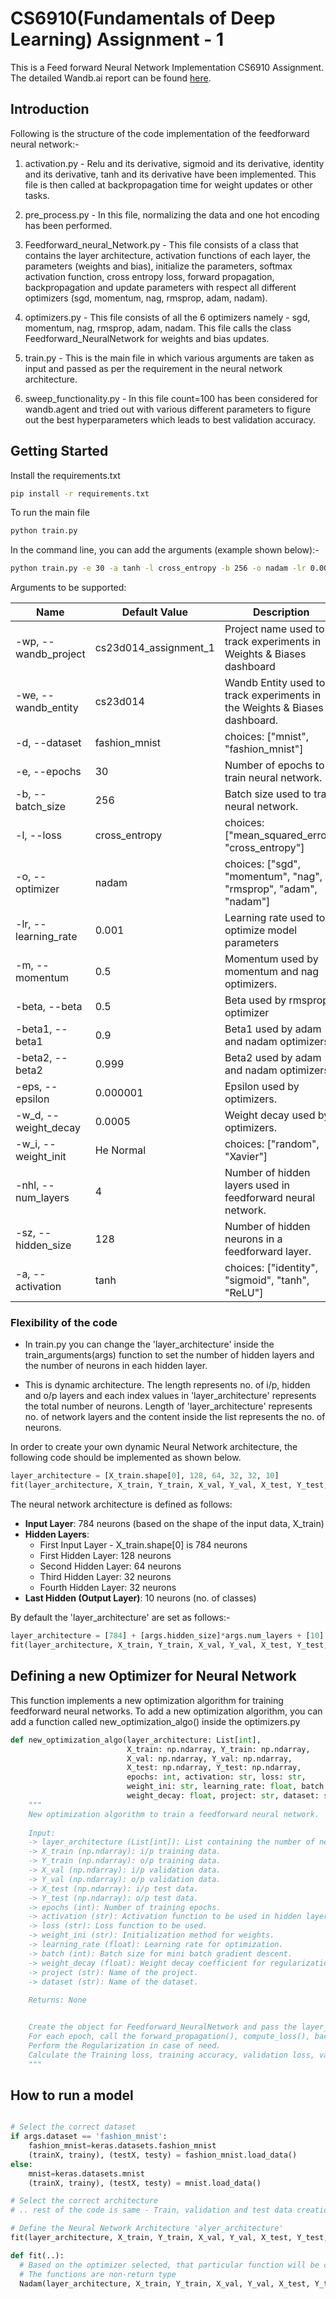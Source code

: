 # CS6910(Fundamentals of Deep Learning) Assignment - 1

This is a Feed forward Neural Network Implementation CS6910 Assignment.
The detailed Wandb.ai report can be found [here](https://wandb.ai/cs23d014/cs23d014_assignment_1/reports/CS6910-Assignment-1--Vmlldzo2OTI4Nzk5).

## Introduction

Following is the structure of the code implementation of the feedforward neural network:-

1) activation.py - Relu and its derivative, sigmoid and its derivative, identity and its derivative, tanh and its derivative have been implemented. This file is then called at backpropagation time for weight updates or other tasks.

2) pre_process.py - In this file, normalizing the data and one hot encoding has been performed.

3) Feedforward_neural_Network.py - This file consists of a class that contains the layer architecture, activation functions of each layer, the parameters (weights and bias), initialize the parameters, softmax activation function, cross entropy loss, forward propagation, backpropagation and update parameters with respect all different optimizers (sgd, momentum, nag, rmsprop, adam, nadam).

4) optimizers.py - This file consists of all the 6 optimizers namely - sgd, momentum, nag, rmsprop, adam, nadam. This file calls the class Feedforward_NeuralNetwork for weights and bias updates.

5) train.py - This is the main file in which various arguments are taken as input and passed as per the requirement in the neural network architecture.

6) sweep_functionality.py - In this file count=100 has been considered for wandb.agent and tried out with various different parameters to figure out the best hyperparameters which leads to best validation accuracy.

## Getting Started

Install the requirements.txt 
```bash
pip install -r requirements.txt
```

To run the main file
```bash
python train.py
```
In the command line, you can add the arguments (example shown below):-
```bash
python train.py -e 30 -a tanh -l cross_entropy -b 256 -o nadam -lr 0.001 -nhl 4 -sz 128 -w_i 'He Normal' -w_d 0.0005
```

Arguments to be supported:

| Name               | Default Value  | Description                                                                                      |
|--------------------|----------------|--------------------------------------------------------------------------------------------------|
| -wp, --wandb_project | cs23d014_assignment_1 | Project name  used to track experiments in Weights & Biases dashboard                             |
| -we, --wandb_entity | cs23d014         | Wandb Entity used to track experiments in the Weights & Biases dashboard.                        |
| -d, --dataset      | fashion_mnist  | choices: ["mnist", "fashion_mnist"]                                                              |
| -e, --epochs       | 30              | Number of epochs to train neural network.                                                        |
| -b, --batch_size   | 256              | Batch size used to train neural network.                                                         |
| -l, --loss         | cross_entropy  | choices: ["mean_squared_error", "cross_entropy"]                                                 |
| -o, --optimizer    | nadam            | choices: ["sgd", "momentum", "nag", "rmsprop", "adam", "nadam"]                                  |
| -lr, --learning_rate | 0.001           | Learning rate used to optimize model parameters                                                  |
| -m, --momentum     | 0.5            | Momentum used by momentum and nag optimizers.                                                    |
| -beta, --beta      | 0.5            | Beta used by rmsprop optimizer                                                                   |
| -beta1, --beta1    | 0.9            | Beta1 used by adam and nadam optimizers.                                                         |
| -beta2, --beta2    | 0.999            | Beta2 used by adam and nadam optimizers.                                                         |
| -eps, --epsilon    | 0.000001       | Epsilon used by optimizers.                                                                      |
| -w_d, --weight_decay | 0.0005            | Weight decay used by optimizers.                                                                 |
| -w_i, --weight_init | He Normal         | choices: ["random", "Xavier"]                                                                    |
| -nhl, --num_layers | 4              | Number of hidden layers used in feedforward neural network.                                      |
| -sz, --hidden_size | 128              | Number of hidden neurons in a feedforward layer.                                                 |
| -a, --activation   | tanh        | choices: ["identity", "sigmoid", "tanh", "ReLU"]                                                 |

### Flexibility of the code 

- In train.py you can change the 'layer_architecture' inside the train_arguments(args) function to set the number of hidden layers and the number of neurons in each hidden layer. 

- This is dynamic architecture. The length represents no. of i/p, hidden and o/p layers and each index values in 'layer_architecture' represents the total number of neurons. Length of 'layer_architecture' represents no. of network layers and the content inside the list represents the no. of neurons.

In order to create your own dynamic Neural Network architecture, the following code should be implemented as shown below.
```python
layer_architecture = [X_train.shape[0], 128, 64, 32, 32, 10]
fit(layer_architecture, X_train, Y_train, X_val, Y_val, X_test, Y_test, epochs=args.epochs, activation=args.activation, loss = args.loss, optimizer=args.optimizer, weight_ini = args.weight_init, learning_rate=args.learning_rate, batch_size=args.batch_size, weight_decay=args.weight_decay, epsilon=args.eps, project=args.wandb_project, dataset=args.dataset)
```

The neural network architecture is defined as follows:

- **Input Layer**: 784 neurons (based on the shape of the input data, X_train)
- **Hidden Layers**:
  - First Input Layer - X_train.shape[0] is 784 neurons
  - First Hidden Layer: 128 neurons
  - Second Hidden Layer: 64 neurons
  - Third Hidden Layer: 32 neurons
  - Fourth Hidden Layer: 32 neurons
- **Last Hidden (Output Layer)**: 10 neurons (no. of classes)

By default the 'layer_architecture' are set as follows:-
```python
layer_architecture = [784] + [args.hidden_size]*args.num_layers + [10]
fit(layer_architecture, X_train, Y_train, X_val, Y_val, X_test, Y_test, epochs=args.epochs, activation=args.activation, loss = args.loss, optimizer=args.optimizer, weight_ini = args.weight_init, learning_rate=args.learning_rate, batch_size=args.batch_size, weight_decay=args.weight_decay, epsilon=args.eps, project=args.wandb_project, dataset=args.dataset)
```

## Defining a new Optimizer for Neural Network

This function implements a new optimization algorithm for training feedforward neural networks. 
To add a new optimization algorithm, you can add a function called new_optimization_algo() inside the optimizers.py

```python
def new_optimization_algo(layer_architecture: List[int], 
                          X_train: np.ndarray, Y_train: np.ndarray, 
                          X_val: np.ndarray, Y_val: np.ndarray, 
                          X_test: np.ndarray, Y_test: np.ndarray, 
                          epochs: int, activation: str, loss: str,
                          weight_ini: str, learning_rate: float, batch: int, 
                          weight_decay: float, project: str, dataset: str) -> None:
    """
    New optimization algorithm to train a feedforward neural network.
    
    Input:
    -> layer_architecture (List[int]): List containing the number of neurons in each layer.
    -> X_train (np.ndarray): i/p training data.
    -> Y_train (np.ndarray): o/p training data.
    -> X_val (np.ndarray): i/p validation data.
    -> Y_val (np.ndarray): o/p validation data.
    -> X_test (np.ndarray): i/p test data.
    -> Y_test (np.ndarray): o/p test data.
    -> epochs (int): Number of training epochs.
    -> activation (str): Activation function to be used in hidden layers.
    -> loss (str): Loss function to be used.
    -> weight_ini (str): Initialization method for weights.
    -> learning_rate (float): Learning rate for optimization.
    -> batch (int): Batch size for mini batch gradient descent.
    -> weight_decay (float): Weight decay coefficient for regularization.
    -> project (str): Name of the project.
    -> dataset (str): Name of the dataset.
    
    Returns: None


    Create the object for Feedforward_NeuralNetwork and pass the layer_architecture, activation, weight_ini, loss
    For each epoch, call the forward_propagation(), compute_loss(), backpropagation() and update_parameters() for weights and bias updates
    Perform the Regularization in case of need.
    Calculate the Training loss, training accuracy, validation loss, validation accuracy, testing loss and testing accuracy.
    """
```

## How to run a model

```python

# Select the correct dataset
if args.dataset == 'fashion_mnist':
    fashion_mnist=keras.datasets.fashion_mnist
    (trainX, trainy), (testX, testy) = fashion_mnist.load_data()
else:
    mnist=keras.datasets.mnist
    (trainX, trainy), (testX, testy) = mnist.load_data()

# Select the correct architecture
# .. rest of the code is same - Train, validation and test data creation ..

# Define the Neural Network Architecture 'alyer_architecture'
fit(layer_architecture, X_train, Y_train, X_val, Y_val, X_test, Y_test, epochs=args.epochs, activation=args.activation, loss = args.loss, optimizer=args.optimizer, weight_ini = args.weight_init, learning_rate=args.learning_rate, batch_size=args.batch_size, weight_decay=args.weight_decay, epsilon=args.eps, project=args.wandb_project, dataset=args.dataset)

def fit(..):
  # Based on the optimizer selected, that particular function will be called.
  # The functions are non-return type
  Nadam(layer_architecture, X_train, Y_train, X_val, Y_val, X_test, Y_test, epochs=epochs, activation=activation, loss=loss, weight_ini = weight_ini, learning_rate=learning_rate, beta1=beta1, beta2=beta2, batch_size=batch_size, epsilon=epsilon, weight_decay=weight_decay, project="cs23d014_assignment_1", dataset=args.dataset)

```
